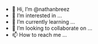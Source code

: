 - 👋 Hi, I’m @nathanbreez
- 👀 I’m interested in ...
- 🌱 I’m currently learning ...
- 💞️ I’m looking to collaborate on ...
- 📫 How to reach me ...

<!---
nathanbreez/nathanbreez is a ✨ special ✨ repository because its `README.md` (this file) appears on your GitHub profile.
You can click the Preview link to take a look at your changes.
--->
